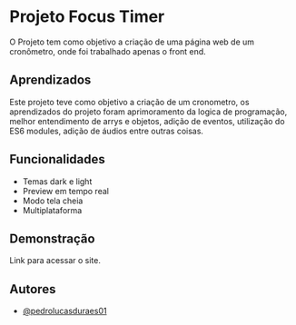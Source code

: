 
# Projeto Focus Timer

O Projeto tem como objetivo a criação de uma página web de um cronômetro, onde foi trabalhado apenas o front end.

## Aprendizados

Este projeto teve como objetivo a criação de um cronometro, os aprendizados do projeto foram aprimoramento da logica de programação, melhor entendimento de arrys e objetos, adição de eventos, utilização do ES6 modules, adição de áudios entre outras coisas.

## Funcionalidades

- Temas dark e light
- Preview em tempo real
- Modo tela cheia
- Multiplataforma


## Demonstração

Link para acessar o site.


## Autores

- [@pedrolucasduraes01](https://www.github.com/octokatherine)

